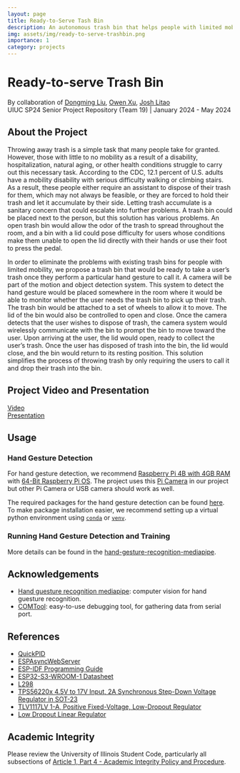 ```yaml
---
layout: page
title: Ready-to-Serve Tash Bin
description: An autonomous trash bin that helps people with limited mobility collect trashes
img: assets/img/ready-to-serve-trashbin.png
importance: 1
category: projects
---
```


# Ready-to-serve Trash Bin

By collaboration of [Dongming Liu](https://github.com/MeanPaper), [Owen Xu](https://github.com/jinyuxu2), [Josh Litao](https://github.com/jlitao2) <br>
UIUC SP24 Senior Project Repository (Team 19) | January 2024 - May 2024

## About the Project

Throwing away trash is a simple task that many people take for granted. However, those with little to no mobility as a result of a disability, hospitalization, natural aging, or other health conditions struggle to carry out this necessary task. According to the CDC, 12.1 percent of U.S. adults have a mobility disability with serious difficulty walking or climbing stairs. As a result, these people either require an assistant to dispose of their trash for them, which may not always be feasible, or they are forced to hold their trash and let it accumulate by their side. Letting trash accumulate is a sanitary concern that could escalate into further problems. A trash bin could be placed next to the person, but this solution has various problems. An open trash bin would allow the odor of the trash to spread throughout the room, and a bin with a lid could pose difficulty for users whose conditions make them unable to open the lid directly with their hands or use their foot to press the pedal.

In order to eliminate the problems with existing trash bins for people with limited mobility, we propose a trash bin that would be ready to take a user’s trash once they perform a particular hand gesture to call it. A camera will be part of the motion and object detection system. This system to detect the hand gesture would be placed somewhere in the room where it would be able to monitor whether the user needs the trash bin to pick up their trash. The trash bin would be attached to a set of wheels to allow it to move. The lid of the bin would also be controlled to open and close. Once the camera detects that the user wishes to dispose of trash, the camera system would wirelessly communicate with the bin to prompt the bin to move toward the user. Upon arriving at the user, the lid would open, ready to collect the user’s trash. Once the user has disposed of trash into the bin, the lid would close, and the bin would return to its resting position. This solution simplifies the process of throwing trash by only requiring the users to call it and drop their trash into the bin.

## Project Video and Presentation

[Video](https://www.youtube.com/embed/DfU_nMM2fV8)<br>
[Presentation](https://courses.engr.illinois.edu/ece445/getfile.asp?id=23341)

## Usage

### Hand Gesture Detection

For hand gesture detection, we recommend [Raspberry Pi 4B with 4GB RAM](https://www.raspberrypi.com/products/raspberry-pi-4-model-b/) with [64-Bit Raspberry Pi OS](https://www.raspberrypi.com/software/operating-systems/). The project uses this [Pi Camera](https://www.amazon.com/Arducam-Megapixels-Sensor-OV5647-Raspberry/dp/B012V1HEP4?th=1) in our project but other Pi Camera or USB camera should work as well.

The required packages for the hand gesture detection can be found [here](https://github.com/MeanPaper/ready_to_serve_trash_bin/blob/main/hand-gesture-recognition-mediapipe/README.md#requirements). To make package installation easier, we recommend setting up a virtual python environment using [`conda`](https://conda.io/projects/conda/en/latest/user-guide/getting-started.html) or [`venv`](https://docs.python.org/3/tutorial/venv.html).

### Running Hand Gesture Detection and Training

More details can be found in the [hand-gesture-recognition-mediapipe](https://github.com/MeanPaper/ready_to_serve_trash_bin/blob/main/hand-gesture-recognition-mediapipe/README.md).

## Acknowledgements

- [Hand guesture recognition mediapipe](https://github.com/kinivi/hand-gesture-recognition-mediapipe/tree/main): computer vision for hand guesture recognition.
- [COMTool](https://github.com/Neutree/COMTool): easy-to-use debugging tool, for gathering data from serial port.

## References

- [QuickPID](https://github.com/Dlloydev/QuickPID/tree/master)
- [ESPAsyncWebServer](https://github.com/esphome/ESPAsyncWebServer)
- [ESP-IDF Programming Guide](https://docs.espressif.com/projects/esp-idf/en/stable/esp32s3/index.html)
- [ESP32-S3-WROOM-1 Datasheet](https://www.espressif.com/sites/default/files/documentation/esp32-s3-wroom-1_wroom-1u_datasheet_en.pdf)
- [L298](https://www.st.com/content/ccc/resource/technical/document/datasheet/82/cc/3f/39/0a/29/4d/f0/CD00000240.pdf/files/CD00000240.pdf/jcr:content/translations/en.CD00000240.pdf)
- [TPS56220x 4.5V to 17V Input, 2A Synchronous Step-Down Voltage Regulator in SOT-23](https://www.ti.com/lit/ds/symlink/tps562201.pdf)
- [TLV1117LV 1-A, Positive Fixed-Voltage, Low-Dropout Regulator](https://www.ti.com/lit/ds/symlink/tlv1117lv.pdf)
- [Low Dropout Linear Regulator](https://www.diodes.com/assets/Datasheets/AZ1117C.pdf)

## Academic Integrity

Please review the University of Illinois Student Code, particularly all subsections of [Article 1, Part 4 - Academic Integrity Policy and Procedure](https://studentcode.illinois.edu/article1/part4/1-401/).
